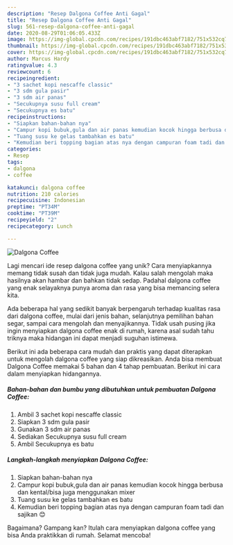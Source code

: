 ```yaml
---
description: "Resep Dalgona Coffee Anti Gagal"
title: "Resep Dalgona Coffee Anti Gagal"
slug: 561-resep-dalgona-coffee-anti-gagal
date: 2020-08-29T01:06:05.433Z
image: https://img-global.cpcdn.com/recipes/191dbc463abf7182/751x532cq70/dalgona-coffee-foto-resep-utama.jpg
thumbnail: https://img-global.cpcdn.com/recipes/191dbc463abf7182/751x532cq70/dalgona-coffee-foto-resep-utama.jpg
cover: https://img-global.cpcdn.com/recipes/191dbc463abf7182/751x532cq70/dalgona-coffee-foto-resep-utama.jpg
author: Marcus Hardy
ratingvalue: 4.3
reviewcount: 6
recipeingredient:
- "3 sachet kopi nescaffe classic"
- "3 sdm gula pasir"
- "3 sdm air panas"
- "Secukupnya susu full cream"
- "Secukupnya es batu"
recipeinstructions:
- "Siapkan bahan-bahan nya"
- "Campur kopi bubuk,gula dan air panas kemudian kocok hingga berbusa dan kental/bisa juga menggunakan mixer"
- "Tuang susu ke gelas tambahkan es batu"
- "Kemudian beri topping bagian atas nya dengan campuran foam tadi dan sajikan 😊"
categories:
- Resep
tags:
- dalgona
- coffee

katakunci: dalgona coffee 
nutrition: 210 calories
recipecuisine: Indonesian
preptime: "PT34M"
cooktime: "PT39M"
recipeyield: "2"
recipecategory: Lunch

---
```



![Dalgona Coffee](https://img-global.cpcdn.com/recipes/191dbc463abf7182/751x532cq70/dalgona-coffee-foto-resep-utama.jpg)

Lagi mencari ide resep dalgona coffee yang unik? Cara menyiapkannya memang tidak susah dan tidak juga mudah. Kalau salah mengolah maka hasilnya akan hambar dan bahkan tidak sedap. Padahal dalgona coffee yang enak selayaknya punya aroma dan rasa yang bisa memancing selera kita.

Ada beberapa hal yang sedikit banyak berpengaruh terhadap kualitas rasa dari dalgona coffee, mulai dari jenis bahan, selanjutnya pemilihan bahan segar, sampai cara mengolah dan menyajikannya. Tidak usah pusing jika ingin menyiapkan dalgona coffee enak di rumah, karena asal sudah tahu triknya maka hidangan ini dapat menjadi suguhan istimewa.




Berikut ini ada beberapa cara mudah dan praktis yang dapat diterapkan untuk mengolah dalgona coffee yang siap dikreasikan. Anda bisa membuat Dalgona Coffee memakai 5 bahan dan 4 tahap pembuatan. Berikut ini cara dalam menyiapkan hidangannya.

<!--inarticleads1-->

##### Bahan-bahan dan bumbu yang dibutuhkan untuk pembuatan Dalgona Coffee:

1. Ambil 3 sachet kopi nescaffe classic
1. Siapkan 3 sdm gula pasir
1. Gunakan 3 sdm air panas
1. Sediakan Secukupnya susu full cream
1. Ambil Secukupnya es batu




<!--inarticleads2-->

##### Langkah-langkah menyiapkan Dalgona Coffee:

1. Siapkan bahan-bahan nya
1. Campur kopi bubuk,gula dan air panas kemudian kocok hingga berbusa dan kental/bisa juga menggunakan mixer
1. Tuang susu ke gelas tambahkan es batu
1. Kemudian beri topping bagian atas nya dengan campuran foam tadi dan sajikan 😊




Bagaimana? Gampang kan? Itulah cara menyiapkan dalgona coffee yang bisa Anda praktikkan di rumah. Selamat mencoba!
